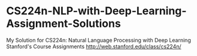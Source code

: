 # CS224n-NLP-with-Deep-Learning-Assignment-Solutions
My Solution for CS224n: Natural Language Processing with Deep Learning Stanford's Course Assignments
http://web.stanford.edu/class/cs224n/
